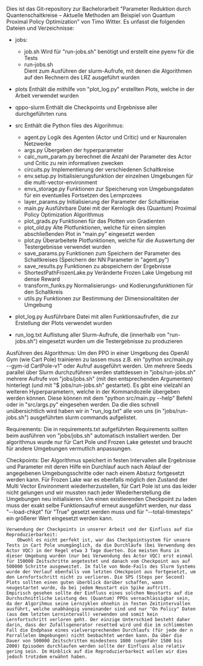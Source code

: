 Dies ist das Git-repository zur Bachelorarbeit "Parameter Reduktion durch Quantenschaltkreise – Aktuelle Methoden am Beispiel von Quantum Proximal Policy Optimization" von Timo Witter. Es unfasst die folgenden Dateien und Verzeichnisse:

- jobs:
    - job.sh
        Wird für "run-jobs.sh" benötigt und erstellt eine pyenv für die Tests
    - run-jobs.sh           
        Dient zum Ausführen der slurm-Aufrufe, mit denen die Algorithmen auf den Rechnern des LRZ ausgeführt wurden

- plots
    Enthält die mithilfe von "plot_log.py" erstellten Plots, welche in der Arbeit verwendet wurden

- qppo-slurm
    Enthält die Checkpoints und Ergebnisse aller durchgeführten runs

- src
    Enthält die Python files des Algorihmus:
    - agent.py
        Logik des Agenten (Actor und Critic) und er Nauronalen Netzwerke
    - args.py
        Übergeben der hyperparameter
    - calc_num_param.py
        berechnet die Anzahl der Parameter des Actor und Critic zu rein informativen zwecken
    - circuits.py
        Implementierung der verschiedenen Schaltkreise
    - env.setup.py
        Initialisierungsfunktion der einzelnen Umgebungen für die multi-vector-environment
    - envs_storage.py
        Funktionen zur Speicherung von Umgebungsdaten für ein eventuelles Fortsetzen des Lernprozees
    - layer_params.py
        Initialisierung der Parameter der Schaltkreise
    - main.py
        Ausführbare Datei mit der Kernlogik des (Quantum) Proximal Policy Optimization Algorithmus
    - plot_grads.py
        Funktionen für das Plotten von Gradienten
    - plot_old.py
        Alte Plotfunktionen, welche für einen simplen abschließenden Plot in "main.py" eingesetzt werden
    - plot.py
        Überarbeitete Plotfunktionen, welche für die Auswertung der Testergebnisse verwendet wurden
    - save_params.py
        Funktionen zum Speichern der Parameter des Schaltkreises (Speichern der NN Parameter in "agent.py")
    - save_results.py
        Funktionen zu abspeichern der Ergebnisse
    - ShortestPathFrozenLake.py
        Veränderte Frozen Lake Umgebung mit dense Reward
    - transform_funks.py
        Normalisierungs- und Kodierungsfunktionen für den Schaltkreis
    - utils.py
        Funktionen zur Bestimmung der Dimensionalitäten der Umgebung

- plot_log.py
    Ausführbare Datei mit allen Funktionsaufrufen, die zur Erstellung der Plots verwendet wurden

- run_log.txt
    Auflistung aller Slurm-Aufrufe, die (innerhalb von "run-jobs.sh") eingesetzt wurden um die Testergebnisse zu produzieren




Ausführen des Algorithmus:
    Um den PPO in einer Umgebung des OpenAI Gym (wie Cart Pole) trainieren zu lassen muss z.B. ein "python src/main.py --gym-id CartPole-v1" oder Aufruf ausgeführt werden. Um mehrere Seeds parallel über Slurm durchzuführen werden stattdessen in "jobs/run-jobs.sh" mehrere Aufrufe von "jobs/jobs.sh" (mit den entsprechenden Argumenten) hinterlegt (und mit "$ jobs/run-jobs.sh" gestartet). Es gibt eine vielzahl an weiteren Hyperparametern, welche in der Kommandozeile übergeben werden können. Diese können mit dem "python src/main.py --help" Befehl oder in "src/args.py" eingesehen werden. Da die dies schnell unübersichtlich wird haben wir in "run_log.txt" alle von uns (in "jobs/run-jobs.sh") ausgeführten slurm commands aufgelistet.

Requirements:
    Die in requirements.txt aufgeführten Requirements sollten beim ausführen von "jobs/jobs.sh" automatisch installiert werden. Der algorithmus wurde nur für Cart Pole und Frozen Lake getestet und braucht für andere Umgebungen vermutlich anpassungen.

Checkpoints:
    Der Algorithmus speichert in festen Intervallen alle Ergebnisse und Parameter mit deren Hilfe ein Durchlauf auch nach Ablauf der angegebenen Umgebungsschritte oder nach einem Absturz fortgesetzt werden kann. Für Frozen Lake war es ebenfalls möglich den Zustand der Multi Vector Environment wiederherzustellen, für Cart Pole ist uns das leider nicht gelungen und wir mussten nach jeder Wiederherstellung die Umgebungen neu initialisieren. Um einen existierenden Checkpoint zu laden muss der exakt selbe Funktionsaufruf erneut ausgeführt werden, nur dass "--load-chkpt" für "True" gesetzt werden muss und für "--total-timesteps" ein größerer Wert eingesetzt werden kann.

    Verwendung der Checkpoints in unserer Arbeit und der Einfluss auf die Reproduzierbarkeit:
        Obwohl es nicht perfekt ist, war das Checkpointsystem für unsere Tests in Cart Pole unumgänglich, da die Durchläufe (bei Verwendung des Actor VQC) in der Regel etwa 3 Tage duerten. Die meisten Runs in dieser Umgebung wurden (nur bei Verwendung des Actor VQC) erst einmal für 150000 Zeitschritte angetestet und danach vom Checkpoint aus auf 500000 Schritte ausgeweitet. Im falle von Node-Fails des Slurm Systems wurde der Verlauf ebenfalls vom letzten CHeckpoint aus fortgesetzt, um den Lernfortschritt nicht zu verlieren. Die SPS (Steps per Second) Plots sollten einen guten überblick darüber schaffen, wann neugestartet wurde, da bei jedem Neustart ein Spike auftritt. Empirisch gesehen sollte der Einfluss eines solchen Neustarts auf die Durchschnittliche Leistung des (Quantum) PPOs vernachlässigbar sein, da der Algorihmus seine Lernzyklen ohnehin in festen Zeitintervallen ausführt, welche unabhängig voneinander sind und nur "On Policy" Daten (aus dem letzten Lernintervall) verwenden und somit kein Lernfortschritt verloren geht. Der einzige Unterschied besteht daher darin, dass der Zufallsgenerator resetted wird und die im schlimmsten Fall die Endphase eines vielversprechenden Durchlaufs (für jede der n Parrallelen Umgebungen) nicht beobachtet werden kann. Da über die Dauer von 500000 Zeitschritten mindestens 1000 (ungefähr 1500 bis 2000) Episoden durchlaufen werden sollte der Einfluss also relativ gering sein. Im Hinblick auf die Reproduzierbarkeit wollen wir dies jedoch trotzdem erwähnt haben.

